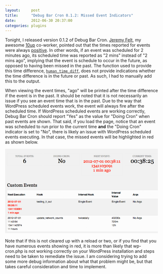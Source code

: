 ```yaml
---
layout:     post
title:      "Debug Bar Cron 0.1.2: Missed Event Indicators"
date:       2012-06-30 20:37:00
categories: plugins
---
```


Tonight, I released version 0.1.2 of Debug Bar Cron. [Jeremy Felt](http://jeremyfelt.com/ "The Home of Jeremy Felt"), my awesome [10up](http://10up.com "10up LLC") co-worker, pointed out that the times reported for events were always [positive](https://github.com/tollmanz/debug-bar-cron/issues/2 "Debug Bar Cron GitHub Issue 2"). In other words, if an event was scheduled for 2 minutes ago, its scheduled time was reported as "2 mins" instead of "2 mins ago", implying that the event is schedule to occur in the future, as opposed to having been missed in the past. The function used to provide this time difference, [`human_time_diff`](http://codex.wordpress.org/Function_Reference/human_time_diff "Codex Function Reference: human_time_diff"), does not provide indications whether the time difference is in the future or past. As such, I had to manually add this to the output.

When viewing the event times, "ago" will be printed after the time difference if the event is in the past. It should be noted that it is not necessarily an issue if you see an event time that is in the past. Due to the way that WordPress scheduled events work, the event will always fire after the scheduled time. If WordPress scheduled events are working correctly, Debug Bar Cron should report "Yes" as the value for "Doing Cron" when past events are shown. That said, if you load the page, notice that an event was scheduled to run prior to the current time **and** the "Doing Cron" indicator is set to "No", there is likely an issue with WordPress scheduled events executing. In that case, the missed events will be highlighted in red as shown below.

![](/media/images/missed-event.png "missed-event")

Note that if this is not cleared up with a reload or two, or if you find that you have numerous events showing in red, it is more than likely that wp-cron.php is not working correctly on your WordPress installation and steps need to be taken to remediate the issue. I am considering trying to add some more debug information about what that problem might be, but that takes careful consideration and time to implement.